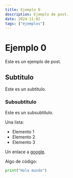 ```yaml
---
title: Ejemplo 0
description: Ejemplo de post.
date: 2024-11-02
tags: ["ejemplos"]
---
```


# Ejemplo 0

Este es un ejemplo de post.

## Subtitulo

Este es un subtitulo.

### Subsubtitulo

Este es un subsubtitulo.

Una lista:

- Elemento 1
- Elemento 2
- Elemento 3

Un enlace a [google](https://www.google.com).

Algo de código:

```python
print("Hola mundo")
```
